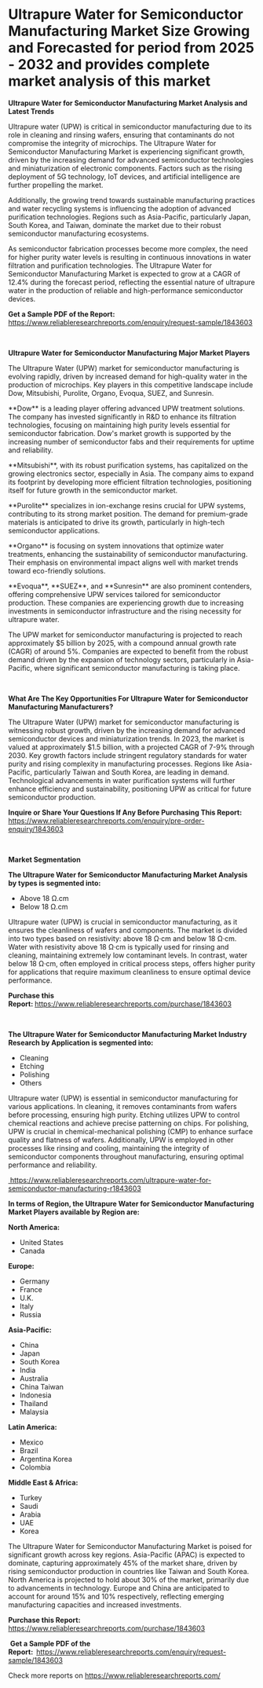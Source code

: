 <p><h1>Ultrapure Water for Semiconductor Manufacturing Market Size Growing and Forecasted for period from 2025 - 2032 and provides complete market analysis of this market</h1></p><p><strong>Ultrapure Water for Semiconductor Manufacturing Market Analysis and Latest Trends</strong></p>
<p><p>Ultrapure water (UPW) is critical in semiconductor manufacturing due to its role in cleaning and rinsing wafers, ensuring that contaminants do not compromise the integrity of microchips. The Ultrapure Water for Semiconductor Manufacturing Market is experiencing significant growth, driven by the increasing demand for advanced semiconductor technologies and miniaturization of electronic components. Factors such as the rising deployment of 5G technology, IoT devices, and artificial intelligence are further propelling the market. </p><p>Additionally, the growing trend towards sustainable manufacturing practices and water recycling systems is influencing the adoption of advanced purification technologies. Regions such as Asia-Pacific, particularly Japan, South Korea, and Taiwan, dominate the market due to their robust semiconductor manufacturing ecosystems. </p><p>As semiconductor fabrication processes become more complex, the need for higher purity water levels is resulting in continuous innovations in water filtration and purification technologies. The Ultrapure Water for Semiconductor Manufacturing Market is expected to grow at a CAGR of 12.4% during the forecast period, reflecting the essential nature of ultrapure water in the production of reliable and high-performance semiconductor devices.</p></p>
<p><strong>Get a Sample PDF of the Report:&nbsp;</strong> <a href="https://www.reliableresearchreports.com/enquiry/request-sample/1843603?utm_campaign=2298&utm_medium=2&utm_source=Github&utm_content=ia&utm_term=06042025&utm_id=ultrapure-water-for-semiconductor-manufacturing">https://www.reliableresearchreports.com/enquiry/request-sample/1843603</a></p>
<p>&nbsp;</p>
<p><strong>Ultrapure Water for Semiconductor Manufacturing Major Market Players</strong></p>
<p><p>The Ultrapure Water (UPW) market for semiconductor manufacturing is evolving rapidly, driven by increased demand for high-quality water in the production of microchips. Key players in this competitive landscape include Dow, Mitsubishi, Purolite, Organo, Evoqua, SUEZ, and Sunresin.</p><p>**Dow** is a leading player offering advanced UPW treatment solutions. The company has invested significantly in R&D to enhance its filtration technologies, focusing on maintaining high purity levels essential for semiconductor fabrication. Dow's market growth is supported by the increasing number of semiconductor fabs and their requirements for uptime and reliability.</p><p>**Mitsubishi**, with its robust purification systems, has capitalized on the growing electronics sector, especially in Asia. The company aims to expand its footprint by developing more efficient filtration technologies, positioning itself for future growth in the semiconductor market.</p><p>**Purolite** specializes in ion-exchange resins crucial for UPW systems, contributing to its strong market position. The demand for premium-grade materials is anticipated to drive its growth, particularly in high-tech semiconductor applications.</p><p>**Organo** is focusing on system innovations that optimize water treatments, enhancing the sustainability of semiconductor manufacturing. Their emphasis on environmental impact aligns well with market trends toward eco-friendly solutions.</p><p>**Evoqua**, **SUEZ**, and **Sunresin** are also prominent contenders, offering comprehensive UPW services tailored for semiconductor production. These companies are experiencing growth due to increasing investments in semiconductor infrastructure and the rising necessity for ultrapure water.</p><p>The UPW market for semiconductor manufacturing is projected to reach approximately $5 billion by 2025, with a compound annual growth rate (CAGR) of around 5%. Companies are expected to benefit from the robust demand driven by the expansion of technology sectors, particularly in Asia-Pacific, where significant semiconductor manufacturing is taking place.</p></p>
<p>&nbsp;</p>
<p><strong>What Are The Key Opportunities For Ultrapure Water for Semiconductor Manufacturing Manufacturers?</strong></p>
<p><p>The Ultrapure Water (UPW) market for semiconductor manufacturing is witnessing robust growth, driven by the increasing demand for advanced semiconductor devices and miniaturization trends. In 2023, the market is valued at approximately $1.5 billion, with a projected CAGR of 7-9% through 2030. Key growth factors include stringent regulatory standards for water purity and rising complexity in manufacturing processes. Regions like Asia-Pacific, particularly Taiwan and South Korea, are leading in demand. Technological advancements in water purification systems will further enhance efficiency and sustainability, positioning UPW as critical for future semiconductor production.</p></p>
<p><strong>Inquire or Share Your Questions If Any Before Purchasing This Report:</strong> <a href="https://www.reliableresearchreports.com/enquiry/pre-order-enquiry/1843603?utm_campaign=2298&utm_medium=2&utm_source=Github&utm_content=ia&utm_term=06042025&utm_id=ultrapure-water-for-semiconductor-manufacturing">https://www.reliableresearchreports.com/enquiry/pre-order-enquiry/1843603</a></p>
<p>&nbsp;</p>
<p><strong>Market Segmentation</strong></p>
<p><strong>The Ultrapure Water for Semiconductor Manufacturing Market Analysis by types is segmented into:</strong></p>
<p><ul><li>Above 18 Ω.cm</li><li>Below 18 Ω.cm</li></ul></p>
<p><p>Ultrapure water (UPW) is crucial in semiconductor manufacturing, as it ensures the cleanliness of wafers and components. The market is divided into two types based on resistivity: above 18 Ω·cm and below 18 Ω·cm. Water with resistivity above 18 Ω·cm is typically used for rinsing and cleaning, maintaining extremely low contaminant levels. In contrast, water below 18 Ω·cm, often employed in critical process steps, offers higher purity for applications that require maximum cleanliness to ensure optimal device performance.</p></p>
<p><strong>Purchase this Report:&nbsp;</strong><a href="https://www.reliableresearchreports.com/purchase/1843603?utm_campaign=2298&utm_medium=2&utm_source=Github&utm_content=ia&utm_term=06042025&utm_id=ultrapure-water-for-semiconductor-manufacturing">https://www.reliableresearchreports.com/purchase/1843603</a></p>
<p>&nbsp;</p>
<p><strong>The Ultrapure Water for Semiconductor Manufacturing Market Industry Research by Application is segmented into:</strong></p>
<p><ul><li>Cleaning</li><li>Etching</li><li>Polishing</li><li>Others</li></ul></p>
<p><p>Ultrapure water (UPW) is essential in semiconductor manufacturing for various applications. In cleaning, it removes contaminants from wafers before processing, ensuring high purity. Etching utilizes UPW to control chemical reactions and achieve precise patterning on chips. For polishing, UPW is crucial in chemical-mechanical polishing (CMP) to enhance surface quality and flatness of wafers. Additionally, UPW is employed in other processes like rinsing and cooling, maintaining the integrity of semiconductor components throughout manufacturing, ensuring optimal performance and reliability.</p></p>
<p><a href="https://www.reliableresearchreports.com/ultrapure-water-for-semiconductor-manufacturing-r1843603?utm_campaign=2298&utm_medium=2&utm_source=Github&utm_content=ia&utm_term=06042025&utm_id=ultrapure-water-for-semiconductor-manufacturing">&nbsp;https://www.reliableresearchreports.com/ultrapure-water-for-semiconductor-manufacturing-r1843603</a></p>
<p><strong>In terms of Region, the Ultrapure Water for Semiconductor Manufacturing Market Players available by Region are:</strong></p>
<p>
    <p> <strong> North America: </strong>
        <ul>
            <li>United States</li>
            <li>Canada</li>
        </ul>
        </p> 
    <p> <strong> Europe: </strong>
        <ul>
            <li>Germany</li>
            <li>France</li>
            <li>U.K.</li>
            <li>Italy</li>
            <li>Russia</li>
        </ul>
        </p> 
    <p> <strong> Asia-Pacific: </strong>
        <ul>
            <li>China</li>
            <li>Japan</li>
            <li>South Korea</li>
            <li>India</li>
            <li>Australia</li>
            <li>China Taiwan</li>
            <li>Indonesia</li>
            <li>Thailand</li>
            <li>Malaysia</li>
        </ul>
        </p> 
    <p> <strong> Latin America: </strong>
        <ul>
            <li>Mexico</li>
            <li>Brazil</li>
            <li>Argentina Korea</li>
            <li>Colombia</li>
        </ul>
        </p> 
    <p> <strong> Middle East & Africa: </strong>
        <ul>
            <li>Turkey</li>
            <li>Saudi</li>
            <li>Arabia</li>
            <li>UAE</li>
            <li>Korea</li>
        </ul>
    </p>
    </p>
<p><p>The Ultrapure Water for Semiconductor Manufacturing Market is poised for significant growth across key regions. Asia-Pacific (APAC) is expected to dominate, capturing approximately 45% of the market share, driven by rising semiconductor production in countries like Taiwan and South Korea. North America is projected to hold about 30% of the market, primarily due to advancements in technology. Europe and China are anticipated to account for around 15% and 10% respectively, reflecting emerging manufacturing capacities and increased investments.</p></p>
<p><strong>Purchase this Report: </strong><a href="https://www.reliableresearchreports.com/purchase/1843603?utm_campaign=2298&utm_medium=2&utm_source=Github&utm_content=ia&utm_term=06042025&utm_id=ultrapure-water-for-semiconductor-manufacturing">https://www.reliableresearchreports.com/purchase/1843603</a></p>
<p>&nbsp;<strong>Get a Sample PDF of the Report:&nbsp;&nbsp;</strong><a href="https://www.reliableresearchreports.com/enquiry/request-sample/1843603?utm_campaign=2298&utm_medium=2&utm_source=Github&utm_content=ia&utm_term=06042025&utm_id=ultrapure-water-for-semiconductor-manufacturing">https://www.reliableresearchreports.com/enquiry/request-sample/1843603</a></p>
<p><strong></strong></p>
<p>Check more reports on <a href="https://www.reliableresearchreports.com/?utm_campaign=2298&utm_medium=2&utm_source=Github&utm_content=ia&utm_term=06042025&utm_id=ultrapure-water-for-semiconductor-manufacturing">https://www.reliableresearchreports.com/</a></p>